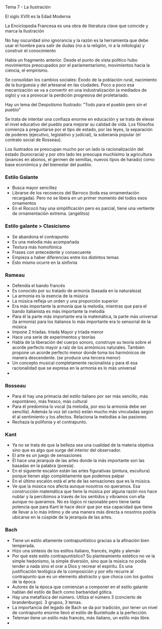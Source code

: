 Tema 7 - La Ilustración

El siglo XVIII es la Edad Moderna 

La Enciclopedia Francesa es una obra de literatura clave que  coincide y marca la Ilustración 

No hay oscuridad sino ignorancia y la razón es la herramienta que debe usar el hombre para salir de dudas (no a la religión, ni a la 
mitología) y construir el conocimiento

Había un fragmento anterior. Desde el punto de vista político hubo movimientos preocupados por el parlamentarismo, movimientos hacia la ciencia, el empirismo.

Se consolidan los cambios sociales: Éxodo de la población rural, nacimiento de la burguesía y del artesanal en las ciudades. Poco a poco esa mecanización se va a convertir en una industralización (a mediados de siglo) y va a provocar la perdición progresiva del proletariado.

Hay un lema del Despotismo Ilustrado: "Todo para el pueblo pero sin el pueblo"

Se trata de intentar una confiaza enorme en educación y se trata de elevar el nivel educativo del pueblo para mejorar su calidad de vida. Los filósofos comienza a preguntarse por el tipo de estado, por las leyes, la separación de poderes (ejecutivo, legislativo y judicial), la soberanía popular (el contrato social de Rosseau).

Los ilustrados se preocupan mucho por un lado la racionalización del estado (burocracia) y por otro lado les preocupa muchísimo la 
agricultura (avances en abonos, el germen de semillas, nuevos tipos de harado) como base económica y del bienestar del pueblo.


### Estilo Galante
- Busca mayor sencillez
- Librarse de los recovecos del Barroco (toda esa ornamentación recargada). Pero no se libera  en un primer momento del todos esos ornamentos  
- En el Rococó hay una simplificación pero es parcial, tiene una vertiente de ornamentación extrema. (angelitos) 

### Estilo galante > Clasicismo
- Se abandona el contrapunto
- Es una melodía más acompañada
- Textura más homofónica
- Frases con antecedente y consecuente
- Empieza a haber diferencias entre los distintos temas
- Esto mismo ocurre en la sinfonía 


### Rameau
- Defendía el bando francés 
- Es conocido por su tratado de armonía (basada en la naturaleza)
- La armonía es la esencia de la música
- La música refleja un orden y una proporción superior 
- Era más importante la armonía que la melodía, mientras que para el bando italianista es más importante la melodía
- Para él la parte más importante era la matemática, la parte más universal (la armonía) para los italianos lo más importante era lo sensorial de la música
- Impone 2 tríadas. tríada Mayor y tríada menor
- Hace una serie de experimentos y teorías
- Habla de la liberación del cuerpo sonoro, construye su teoría sobre el acorde perfecto mayor a raíz de los armónicos naturales. También propone un acorde perfecto menor donde toma los harmónicos de manera descendente. (se produce una tercera menor)
- Un concepto musical completamente racionalista y para él esa racionalidad que se expresa en la armonía es lo más universal
- 

 
### Rosseau
- Para él hay una primacía del estilo italiano por ser más sencillo, más espontáneo, más fresco, más cultural
- Para él predomina lo vocal (la melodía, por eso la armonía debe ser sencilla). Además la voz (el canto) están mucho más vinculadas según él al sentimiento y los afectos. Relaciona la melodías a las pasiones
- Rechaza la polifonía y el contrapunto. 

###  Kant
- Ya no se trata de que la belleza sea una cualidad de la materia objetiva sino que es algo que surge del interior del observador.
- El arte es un juego de sensaciones
- Él hace una jerarquía de las artes donde la más importante son las basadas en la palabra (poesía). 
- En el siguiente escalón están las artes figurativas (pintura, escultura) porque tienen algo completamente que podemos palpar
- En el último escalón está el arte de las sensaciones que es la música. 
- Ve que la música nos afecta aunque nosotros no queramos. Esa construcción matemática que tiene la música por alguna razón nos  hace nublar y la percibimos a través de los sentidos y vibramos con ella aunque no queramos. No es lógico ni razonable pero tiene tanta potencia que para Kant le hace decir que por esa capacidad que tiene de llevar a lo más íntimo y de una manera más directa a nosotros podría ubicarse en la cúspide de la jerarquía de las artes.

### Bach
- Tiene un estilo altamente contrapuntístico gracias a la afinación bien temperada.
- Hizo una síntesis de los estilos italiano, francés, inglés y alemán
- Por qué este estilo contrapuntístico? Su planteamiento estético no ve la simple hedonismo, la simple diversión, sino que la música no podía tender a nada sino el orar a Dios y recrear el espíritu. Es una justificación teológica de la composición y por ello recurre al contrapunto que es un elemento abstracto y que choca con los gustos de la época
- Autores de la época que comienzan a componer en el estilo galante hablan del estilo de Bach como barbaridad gótica.
- Hay una metafísica del número. Utiliza el número 3 (concierto de brandenburgo). 3 grupos, 3 temas. 
- La importancia del legado de Bach se da por tradición, por tener un nivel de contrapunto enorme llevó el estilo de Buxtehude a la perfección.
- Teleman tiene un estilo más francés, más italiano, un estilo más libre.
-  
